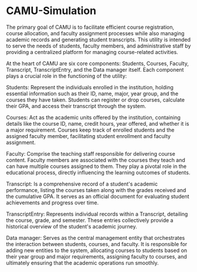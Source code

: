 # CAMU-Simulation

The primary goal of CAMU is to facilitate efficient course registration, course allocation, and faculty assignment processes while also managing academic records and generating student transcripts. This utility is intended to serve the needs of students, faculty members, and administrative staff by providing a centralized platform for managing course-related activities. 

At the heart of CAMU are six core components: Students, Courses, Faculty, Transcript, TranscriptEntry, and the Data manager itself. Each component plays a crucial role in the functioning of the utility:  

Students: Represent the individuals enrolled in the institution, holding essential information such as their ID, name, major, year group, and the courses they have taken. Students can register or drop courses, calculate their GPA, and access their transcript through the system. 

Courses: Act as the academic units offered by the institution, containing details like the course ID, name, credit hours, year offered, and whether it is a major requirement. Courses keep track of enrolled students and the assigned faculty member, facilitating student enrollment and faculty assignment. 

Faculty: Comprise the teaching staff responsible for delivering course content. Faculty members are associated with the courses they teach and can have multiple courses assigned to them. They play a pivotal role in the educational process, directly influencing the learning outcomes of students. 

Transcript: Is a comprehensive record of a student's academic performance, listing the courses taken along with the grades received and the cumulative GPA. It serves as an official document for evaluating student achievements and progress over time. 

TranscriptEntry: Represents individual records within a Transcript, detailing the course, grade, and semester. These entries collectively provide a historical overview of the student's academic journey. 

Data manager: Serves as the central management entity that orchestrates the interaction between students, courses, and faculty. It is responsible for adding new entities to the system, allocating courses to students based on their year group and major requirements, assigning faculty to courses, and ultimately ensuring that the academic operations run smoothly.
